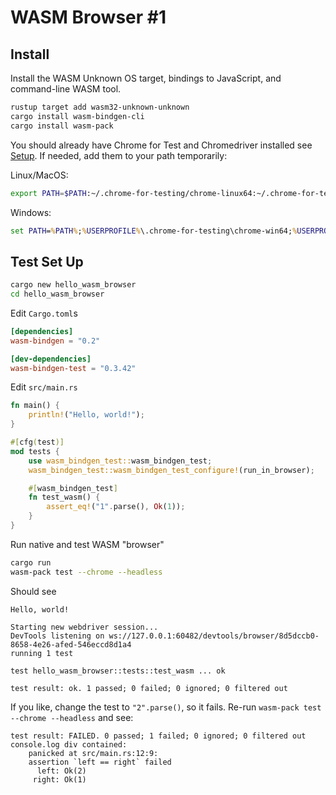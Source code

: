 # WASM Browser #1

## Install

Install the WASM Unknown OS target, bindings to JavaScript, and command-line WASM tool.

```bash
rustup target add wasm32-unknown-unknown
cargo install wasm-bindgen-cli
cargo install wasm-pack
```

You should already have Chrome for Test and Chromedriver installed see [Setup](./setup.md). If needed, add them to your path temporarily:

Linux/MacOS:

```bash
export PATH=$PATH:~/.chrome-for-testing/chrome-linux64:~/.chrome-for-testing/chromedriver-linux64
```

Windows:

```cmd
set PATH=%PATH%;%USERPROFILE%\.chrome-for-testing\chrome-win64;%USERPROFILE%\.chrome-for-testing\chromedriver-win64
```

## Test Set Up

```bash
cargo new hello_wasm_browser
cd hello_wasm_browser
```

Edit `Cargo.toml`s

```toml
[dependencies]
wasm-bindgen = "0.2"

[dev-dependencies]
wasm-bindgen-test = "0.3.42"
```

Edit `src/main.rs`

```rust
fn main() {
    println!("Hello, world!");
}

#[cfg(test)]
mod tests {
    use wasm_bindgen_test::wasm_bindgen_test;
    wasm_bindgen_test::wasm_bindgen_test_configure!(run_in_browser);

    #[wasm_bindgen_test]
    fn test_wasm() {
        assert_eq!("1".parse(), Ok(1));
    }
}
```

Run native and test WASM "browser"

```bash
cargo run
wasm-pack test --chrome --headless
```

Should see

```text
Hello, world!

Starting new webdriver session...
DevTools listening on ws://127.0.0.1:60482/devtools/browser/8d5dccb0-8658-4e26-afed-546eccd8d1a4
running 1 test

test hello_wasm_browser::tests::test_wasm ... ok

test result: ok. 1 passed; 0 failed; 0 ignored; 0 filtered out
```

If you like, change the test to `"2".parse()`, so it fails. Re-run `wasm-pack test --chrome --headless` and see:

```text
test result: FAILED. 0 passed; 1 failed; 0 ignored; 0 filtered out
console.log div contained:
    panicked at src/main.rs:12:9:
    assertion `left == right` failed
      left: Ok(2)
     right: Ok(1)
 ```
